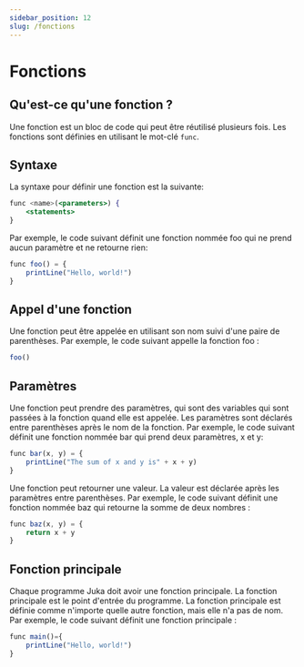 ```yaml
---
sidebar_position: 12
slug: /fonctions
---
```


# Fonctions

## Qu'est-ce qu'une fonction ?

Une fonction est un bloc de code qui peut être réutilisé plusieurs fois. Les fonctions sont définies en utilisant le mot-clé `func`.

## Syntaxe

La syntaxe pour définir une fonction est la suivante:

```jsx
func <name>(<parameters>) {
    <statements>
}
```

Par exemple, le code suivant définit une fonction nommée foo qui ne prend aucun paramètre et ne retourne rien:

```jsx
func foo() = {
    printLine("Hello, world!")
}
```

## Appel d'une fonction

Une fonction peut être appelée en utilisant son nom suivi d'une paire de parenthèses. Par exemple, le code suivant appelle la fonction foo :
```jsx
foo()
```

## Paramètres
Une fonction peut prendre des paramètres, qui sont des variables qui sont passées à la fonction quand elle est appelée. Les paramètres sont déclarés entre parenthèses après le nom de la fonction. Par exemple, le code suivant définit une fonction nommée bar qui prend deux paramètres, x et y:

```jsx
func bar(x, y) = {
    printLine("The sum of x and y is" + x + y)
}
```

Une fonction peut retourner une valeur. La valeur est déclarée après les paramètres entre parenthèses. Par exemple, le code suivant définit une fonction nommée baz qui retourne la somme de deux nombres :

```jsx
func baz(x, y) = {
    return x + y
}
```

## Fonction principale

Chaque programme Juka doit avoir une fonction principale. La fonction principale est le point d'entrée du programme. La fonction principale est définie comme n'importe quelle autre fonction, mais elle n'a pas de nom. Par exemple, le code suivant définit une fonction principale :

```jsx
func main()={
    printLine("Hello, world!")
}
```


